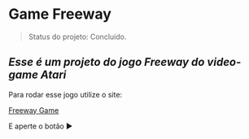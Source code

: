 <h1>Game Freeway</h1>

>Status do projeto: Concluído.

<h2><em>Esse é um projeto do jogo Freeway do video-game Atari</em></h2>

Para rodar esse jogo utilize o site:

<a href="https://editor.p5js.org/leoabreu/sketches/TQsBLIRA-">Freeway Game</a>

<p>E aperte o botão &#9654; </p>
